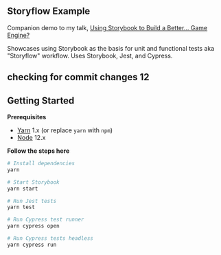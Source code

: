 ## Storyflow Example

Companion demo to my talk, [Using Storybook to Build a Better... Game Engine?](https://bit.ly/StorybookForGameEnginesMDC2020)

Showcases using Storybook as the basis for unit and functional tests aka "Storyflow" workflow. Uses Storybook, Jest, and Cypress.


checking for commit changes 12
---


## Getting Started

**Prerequisites**

- [Yarn](https://yarnpkg.com) 1.x (or replace `yarn` with `npm`)
- [Node](https://nodejs.org) 12.x

**Follow the steps here**

```sh
# Install dependencies
yarn

# Start Storybook
yarn start

# Run Jest tests
yarn test

# Run Cypress test runner
yarn cypress open

# Run Cypress tests headless
yarn cypress run
```
